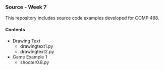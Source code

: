 ### Source - Week 7

This repository includes source code examples developed for COMP 488.

#### Contents
* Drawing Text
  * drawingtext1.py
  * drawingtext2.py
* Game Example 1
  * shooter0.8.py
